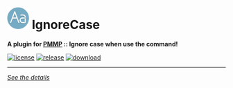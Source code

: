 # <img src="./assets/icon/index.svg" height="50" width="50"> IgnoreCase  
__A plugin for [PMMP](https://pmmp.io) :: Ignore case when use the command!__  
  
[![license](https://img.shields.io/github/license/Blugin/IgnoreCase-PMMP.svg?label=License)](./LICENSE)
[![release](https://img.shields.io/github/release/Blugin/IgnoreCase-PMMP.svg?label=Release)](../../releases/latest)
[![download](https://img.shields.io/github/downloads/Blugin/IgnoreCase-PMMP/total.svg?label=Download)](../../releases/latest)
  
*****
  
[*See the details*](../../wiki)  
